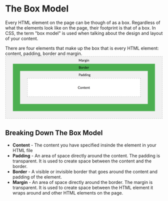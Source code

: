 # The Box Model
Every HTML element on the page can be though of as a box. Regardless of what the elements look like on the page, their footprint is that of a box. In CSS, the term "box model" is used when talking about the design and layout of your content.

There are four elements that make up the box that is every HTML element: content, padding, border and margin.
![CSS Box Model](/images/the_box_model/01.png "CSS Box Model")

## Breaking Down The Box Model
* **Content** - The content you have specified insinde the element in your HTML file
* **Padding** - An area of space directly around the content. The padding is transparent. It is used to create space between the content and the border.
* **Border**  - A visible or invisible border that goes around the content and padding of the element.
* **Margin**  - An area of space directly around the border. The margin is transparent. It is used to create space between the HTML element it wraps around and other HTML elements on the page.

